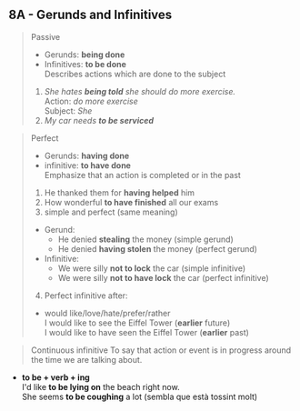 ## 8A - Gerunds and Infinitives

> Passive  
>- Gerunds: **being done**  
>- Infinitives: **to be done**  
>Describes actions which are done to the subject
>  
>1. *She hates __being told__ she should do more exercise.*  
  Action: _do more exercise_   
  Subject: _She_
>2. *My car needs __to be serviced__*  

> Perfect  
>  - Gerunds: **having done**  
>  - infinitive: **to have done**  
>Emphasize that an action is completed or in the past  
>  
>1. He thanked them for **having helped** him  
>2. How wonderful **to have finished** all our exams  
>3. simple and perfect (same meaning)  
>  - Gerund:  
>    - He denied **stealing** the money (simple gerund)  
>    - He denied **having stolen** the money (perfect gerund)  
>  - Infinitive:  
>    - We were silly **not to lock** the car (simple infinitive)  
>    - We were silly **not to have lock** the car (perfect infinitive)  
>4. Perfect infinitive after:  
>  - would like/love/hate/prefer/rather  
>  I would like to see the Eiffel Tower (**earlier** future)  
>  I would like to have seen the Eiffel Tower (**earlier** past)  

> Continuous infinitive
To say that action or event is in progress around the time we are talking about.
 - **to be + verb + ing**  
  I'd like **to be lying on** the beach right now.  
  She seems **to be coughing** a lot (sembla que està tossint molt)
